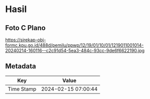 # Hasil

## Foto C Plano

https://sirekap-obj-formc.kpu.go.id/488d/pemilu/ppwp/12/19/01/10/01/1219011001014-20240214-160116--c2c91d54-5ea3-484c-93cc-9de6f6622190.jpg


## Metadata

| Key        | Value               |
| ---------- | ------------------- |
| Time Stamp | 2024-02-15 07:00:44 |



